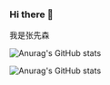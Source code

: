 ### Hi there 👋
我是张先森


![Anurag's GitHub stats](https://github-readme-stats.vercel.app/api?username=1961768512&hide=contribs,prs)

![Anurag's GitHub stats](https://github-readme-stats.vercel.app/api?username=1961768512&show_icons=true&theme=merko)

<!--
**1961768512/1961768512** is a ✨ _special_ ✨ repository because its `README.md` (this file) appears on your GitHub profile.

Here are some ideas to get you started:

- 🔭 I’m currently working on ...
- 🌱 I’m currently learning ...
- 👯 I’m looking to collaborate on ...
- 🤔 I’m looking for help with ...
- 💬 Ask me about ...
- 📫 How to reach me: ...
- 😄 Pronouns: ...
- ⚡ Fun fact: ...
我是张先森
什么都搞
-->


